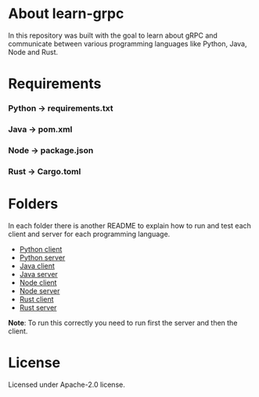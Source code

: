 # About learn-grpc

In this repository was built with the goal to learn about gRPC and communicate between various programming languages like Python, Java, Node and Rust.


# Requirements

### Python -> requirements.txt

### Java -> pom.xml

### Node -> package.json

### Rust -> Cargo.toml


# Folders

In each folder there is another README to explain how to run and test each client and server for each programming language.

- [Python client](https://github.com/epilif3sotnas/learn-grpc/tree/main/client-python)
- [Python server](https://github.com/epilif3sotnas/learn-grpc/tree/main/server-python)
- [Java client](https://github.com/epilif3sotnas/learn-grpc/tree/main/client-java)
- [Java server](https://github.com/epilif3sotnas/learn-grpc/tree/main/server-java)
- [Node client](https://github.com/epilif3sotnas/learn-grpc/tree/main/client-node)
- [Node server](https://github.com/epilif3sotnas/learn-grpc/tree/main/server-node)
- [Rust client](https://github.com/epilif3sotnas/learn-grpc/tree/main/server-node)
- [Rust server](https://github.com/epilif3sotnas/learn-grpc/tree/main/server-node)

**Note**: To run this correctly you need to run first the server and then the client.


# License

Licensed under Apache-2.0 license.